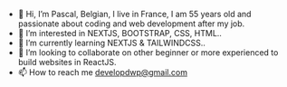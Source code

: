 - 👋 Hi, I’m Pascal, Belgian, I live in France, I am 55 years old and passionate about coding and web development after my job.
- 👀 I’m interested in NEXTJS, BOOTSTRAP, CSS, HTML..
- 🌱 I’m currently learning NEXTJS & TAILWINDCSS..
- 💞️ I’m looking to collaborate on other beginner or more experienced to build websites in ReactJS.
- 📫 How to reach me developdwp@gmail.com

<!---
developdwp/developdwp is a ✨ special ✨ repository because its `README.md` (this file) appears on your GitHub profile.
You can click the Preview link to take a look at your changes.
--->
